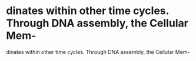 # dinates within other time cycles. Through DNA assembly, the Cellular Mem-

dinates within other time cycles. Through DNA assembly, the Cellular Mem-